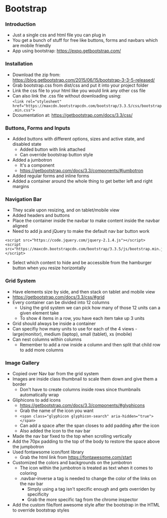 # Bootstrap

### Introduction
* Just a single css and html file you can plug in 
* You get a bunch of stuff for free like buttons, forms and navbars which are mobile friendly
* App using bootstrap: https://expo.getbootstrap.com/

### Installation 
* Download the zip from: https://blog.getbootstrap.com/2015/06/15/bootstrap-3-3-5-released/
* Grab bootstrap.css from dist/css and put it into your project folder
* Link the css file to your html like you would link any other css file
* Can also link the .css file without downloading using:  
  ```<link rel="stylesheet" href="https://maxcdn.bootstrapcdn.com/bootstrap/3.3.5/css/bootstrap.min.css">```
* Dcoumentation at: https://getbootstrap.com/docs/3.3/css/

### Buttons, Forms and Inputs
* Added buttons with different options, sizes and active state, and disabled state
  * Added button with link attached
  * Can override bootstrap button style
* Added a jumbotron
  * It's a component
  * https://getbootstrap.com/docs/3.3/components/#jumbotron
* Added regular forms and inline forms
* Added a container around the whole thing to get better left and right margins

### Navigation Bar
* They scale upon resizing, and on tablet/mobile view
* Added headers and buttons
* Place the container inside the navbar to make content inside the navbar aligned
* Need to add js and jQuery to make the default nav bar button work
```
<script src="https://code.jquery.com/jquery-2.1.4.js"></script>
<script src="https://maxcdn.bootstrapcdn.com/bootstrap/3.3.5/js/bootstrap.min.js"></script>
```
* Select which content to hide and be accessible from the hamburger button when you resize horizontally

### Grid System
* Have elements size by side, and then stack on tablet and mobile view
* https://getbootstrap.com/docs/3.3/css/#grid
* Every container can be divided into 12 columns
  * Using the grid system we can pick how many of those 12 units can a given element take
  * To show 4 items in a row, you have each item take up 3 units
* Grid should always be inside a container
* Can specifiy how many units to use for each of the 4 views - large(monitor), medium (laptop), small (tablet), xs (mobile)
* Can nest columns within columns
  * Remember to add a row inside a column and then split that child row to add more columns

### Image Gallery
* Copied over Nav bar from the grid system
* Images are inside class thumbnail to scale them down and give them a border
  * Don't have to create columns inside rows since thumbnails automatically wrap
* Gliphicons to add icons
  * https://getbootstrap.com/docs/3.3/components/#glyphicons
  * Grab the name of the icon you want
  * ```<span class="glyphicon glyphicon-search" aria-hidden="true"></span>```
  * Can add a space after the span closes to add padding after the icon
  * Also added the icon to the nav bar
* Made the nav bar fixed to the top when scrolling vertically
* Add the 70px padding to the top of the body to restore the space above the jumpbotron
* Used fontawsome icon/font library
  * Grab the html link from https://fontawesome.com/start
* Customized the colors and backgrounds on the jumbotron
  * The icon within the jumbotron is treated as text when it comes to coloring
  * .navbar-inverse a tag is needed to change the color of the links on the nav bar
    * Simply using a tag isn't specific enough and gets overriden by specificity
    * Grab the more specific tag from the chrome inspector
 * Add the custom file/font awesome style after the bootstrap in the HTML to override bootstrap styles
